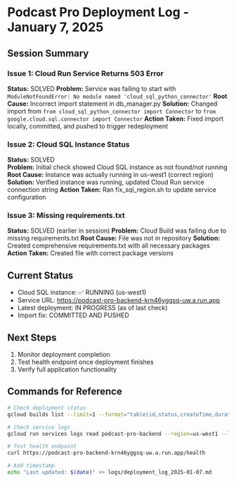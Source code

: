 # Podcast Pro Deployment Log - January 7, 2025

## Session Summary

### Issue 1: Cloud Run Service Returns 503 Error
**Status:** SOLVED
**Problem:** Service was failing to start with `ModuleNotFoundError: No module named 'cloud_sql_python_connector'`
**Root Cause:** Incorrect import statement in db_manager.py
**Solution:** Changed import from `from cloud_sql_python_connector import Connector` to `from google.cloud.sql.connector import Connector`
**Action Taken:** Fixed import locally, committed, and pushed to trigger redeployment

### Issue 2: Cloud SQL Instance Status
**Status:** SOLVED  
**Problem:** Initial check showed Cloud SQL instance as not found/not running
**Root Cause:** Instance was actually running in us-west1 (correct region)
**Solution:** Verified instance was running, updated Cloud Run service connection string
**Action Taken:** Ran fix_sql_region.sh to update service configuration

### Issue 3: Missing requirements.txt
**Status:** SOLVED (earlier in session)
**Problem:** Cloud Build was failing due to missing requirements.txt
**Root Cause:** File was not in repository
**Solution:** Created comprehensive requirements.txt with all necessary packages
**Action Taken:** Created file with correct package versions

## Current Status
- Cloud SQL instance: ✅ RUNNING (us-west1)
- Service URL: https://podcast-pro-backend-krn46yggsq-uw.a.run.app
- Latest deployment: IN PROGRESS (as of last check)
- Import fix: COMMITTED AND PUSHED

## Next Steps
1. Monitor deployment completion
2. Test health endpoint once deployment finishes
3. Verify full application functionality

## Commands for Reference
```bash
# Check deployment status
gcloud builds list --limit=1 --format="table(id,status,createTime,duration)"

# Check service logs
gcloud run services logs read podcast-pro-backend --region=us-west1 --limit=20

# Test health endpoint
curl https://podcast-pro-backend-krn46yggsq-uw.a.run.app/health

# Add timestamp
echo "Last updated: $(date)" >> logs/deployment_log_2025-01-07.md

